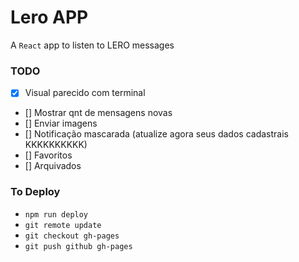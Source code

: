 # Lero APP

A `React` app to listen to LERO messages

### TODO

 - [x] Visual parecido com terminal
 - [] Mostrar qnt de mensagens novas
 - [] Enviar imagens
 - [] Notificação mascarada (atualize agora seus dados cadastrais KKKKKKKKKK)
 - [] Favoritos
 - [] Arquivados

### To Deploy

- `npm run deploy`
- `git remote update`
- `git checkout gh-pages`
- `git push github gh-pages`
